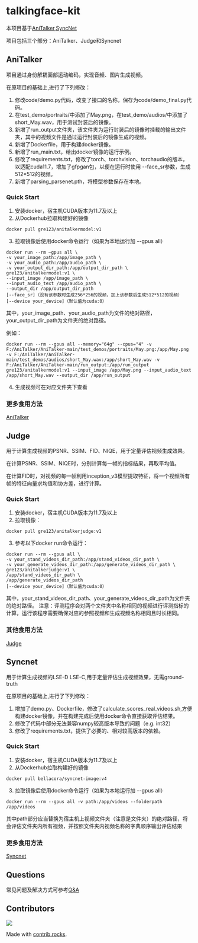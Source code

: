 # talkingface-kit

本项目基于[AniTalker](https://github.com/X-LANCE/AniTalker),[SyncNet](https://github.com/joonson/syncnet_python/tree/master)

项目包括三个部分：AniTalker、Judge和Syncnet


## AniTalker

项目通过身份解耦面部运动编码，实现音频、图片生成视频。

在原项目的基础上,进行了下列修改：

1. 修改code/demo.py代码，改变了接口的名称，保存为code/demo_final.py代码。
2. 在test_demo/portraits/中添加了May.png，在test_demo/audios/中添加了short_May.wav，用于测试封装后的镜像。
3. 新增了run_output文件夹，该文件夹为运行封装后的镜像时挂载的输出文件夹，其中的视频文件是通过运行封装后的镜像生成的视频。
4. 新增了Dockerfile，用于构建docker镜像。
5. 新增了run_main.txt，给出docker镜像的运行示例。
6. 修改了requirements.txt，修改了torch、torchvision、torchaudio的版本，以适配cuda11.7，增加了gfpgan包，以便在运行时使用 --face_sr参数，生成512*512的视频。
7. 新增了parsing_parsenet.pth，将模型参数保存在本地。

### Quick Start

1. 安装docker，宿主机CUDA版本为11.7及以上
2. 从Dockerhub拉取构建好的镜像
```
docker pull gre123/anitalkermodel:v1
```
3. 拉取镜像后使用docker命令运行（如果为本地运行加 --gpus all）
```
docker run --rm –gpus all \
-v your_image_path:/app/image_path \
-v your_audio_path:/app/audio_path \
-v your_output_dir_path:/app/output_dir_path \
gre123/anitalkermodel:v1 \
--input_image /app/image_path \
--input_audio_text /app/audio_path \
--output_dir /app/output_dir_path
[--face_sr]（没有该参数时生成256*256的视频，加上该参数后生成512*512的视频）
[--device your_device]（默认值为cuda:0）
```
其中，your_image_path、your_audio_path为文件的绝对路径，your_output_dir_path为文件夹的绝对路径。

例如：
```
docker run --rm --gpus all --memory="64g" --cpus="4" -v F:/AniTalker/AniTalker-main/test_demos/portraits/May.png:/app/May.png -v F:/AniTalker/AniTalker-main/test_demos/audios/short_May.wav:/app/short_May.wav -v F:/AniTalker/AniTalker-main/run_output:/app/run_output gre123/anitalkermodel:v1 --input_image /app/May.png --input_audio_text /app/short_May.wav --output_dir /app/run_output
```

4. 生成视频可在对应文件夹下查看

### 更多食用方法

[AniTalker](https://github.com/RubyZh/talkingface-kit/blob/main/AniTalker-kit/AniTalker/README.md)

## Judge

用于计算生成视频的PSNR、SSIM、FID、NIQE，用于定量评估视频生成效果。

在计算PSNR、SSIM、NIQE时，分别计算每一帧的指标结果，再取平均值。

在计算FID时，对视频的每一帧利用inception_v3模型提取特征，将一个视频所有帧的特征向量求均值和协方差，进行计算。

### Quick Start

1. 安装docker，宿主机CUDA版本为11.7及以上
2. 拉取镜像：
```
docker pull gre123/anitalkerjudge:v1
```
3. 参考以下docker run命令运行：
```
docker run --rm --gpus all \
-v your_stand_videos_dir_path:/app/stand_videos_dir_path \
-v your_generate_videos_dir_path:/app/generate_videos_dir_path \
gre123/anitalkerjudge:v1 \
/app/stand_videos_dir_path \
/app/generate_videos_dir_path
[--device your_device]（默认值为cuda:0）
```
其中，your_stand_videos_dir_path、your_generate_videos_dir_path为文件夹的绝对路径。
注意：评测程序会对两个文件夹中名称相同的视频进行评测指标的计算，运行该程序需要确保对应的参照视频和生成视频名称相同且时长相同。

### 其他食用方法

[Judge](https://github.com/RubyZh/talkingface-kit/blob/main/AniTalker-kit/AniTalker-judge/README.md)

## Syncnet

用于计算生成视频的LSE-D LSE-C,用于定量评估生成视频效果，无需ground-truth

在原项目的基础上,进行了下列修改：

1. 增加了demo.py、Dockerfile，修改了calculate_scores_real_videos.sh,方便构建docker镜像，并在构建完成后使用docker命令直接获取评估结果。
2. 修改了代码中部分无法兼容numpy较高版本导致的问题（e.g. int32）
3. 修改了requirements.txt，提供了必要的、相对较高版本的依赖。

### Quick Start

1. 安装docker，宿主机CUDA版本为11.7及以上
2. 从Dockerhub拉取构建好的镜像
```
docker pull bellacora/syncnet-image:v4
```
3. 拉取镜像后使用docker命令运行（如果为本地运行加 --gpus all）
```
docker run --rm --gpus all -v path:/app/videos --folderpath /app/videos
```
其中path部分应当替换为宿主机上视频文件夹（注意是文件夹）的绝对路径，将会评估文件夹内所有视频，并按照文件夹内视频名称的字典顺序输出评估结果

### 更多食用方法

[Syncnet](https://github.com/RubyZh/talkingface-kit/blob/main/AniTalker-kit/syncnet_python/README.md)

## Questions

常见问题及解决方式可参考[Q&A](https://github.com/RubyZh/talkingface-kit/blob/main/AniTalker-kit/docs/Questions.md)

## Contributors

<a href="https://github.com/RubyZh/talkingface-kit/graphs/contributors">
  <img src="https://contrib.rocks/image?repo=RubyZh/talkingface-kit" />
</a>

Made with [contrib.rocks](https://contrib.rocks).